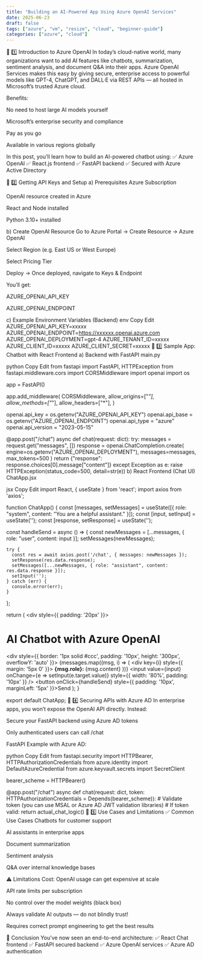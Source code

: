 ```yaml
---
title: "Building an AI-Powered App Using Azure OpenAI Services"
date: 2025-06-23
draft: false
tags: ["azure", "vm", "resize", "cloud", "beginner-guide"]
categories: ["azure", "cloud"]
---
```


🔹 1️⃣ Introduction to Azure OpenAI
In today’s cloud-native world, many organizations want to add AI features like chatbots, summarization, sentiment analysis, and document Q&A into their apps. Azure OpenAI Services makes this easy by giving secure, enterprise access to powerful models like GPT-4, ChatGPT, and DALL·E via REST APIs — all hosted in Microsoft’s trusted Azure cloud.

Benefits:

No need to host large AI models yourself

Microsoft’s enterprise security and compliance

Pay as you go

Available in various regions globally

In this post, you’ll learn how to build an AI-powered chatbot using:
✅ Azure OpenAI
✅ React.js frontend
✅ FastAPI backend
✅ Secured with Azure Active Directory

🔹 2️⃣ Getting API Keys and Setup
a) Prerequisites
Azure Subscription

OpenAI resource created in Azure

React and Node installed

Python 3.10+ installed

b) Create OpenAI Resource
Go to Azure Portal → Create Resource → Azure OpenAI

Select Region (e.g. East US or West Europe)

Select Pricing Tier

Deploy → Once deployed, navigate to Keys & Endpoint

You’ll get:

AZURE_OPENAI_API_KEY

AZURE_OPENAI_ENDPOINT

c) Example Environment Variables (Backend)
env
Copy
Edit
AZURE_OPENAI_API_KEY=xxxxx
AZURE_OPENAI_ENDPOINT=https://xxxxxx.openai.azure.com
AZURE_OPENAI_DEPLOYMENT=gpt-4
AZURE_TENANT_ID=xxxxx
AZURE_CLIENT_ID=xxxxx
AZURE_CLIENT_SECRET=xxxxx
🔹 3️⃣ Sample App: Chatbot with React Frontend
a) Backend with FastAPI
main.py

python
Copy
Edit
from fastapi import FastAPI, HTTPException
from fastapi.middleware.cors import CORSMiddleware
import openai
import os

app = FastAPI()

app.add_middleware(
    CORSMiddleware,
    allow_origins=["*"],  
    allow_methods=["*"],
    allow_headers=["*"],
)

openai.api_key = os.getenv("AZURE_OPENAI_API_KEY")
openai.api_base = os.getenv("AZURE_OPENAI_ENDPOINT")
openai.api_type = "azure"
openai.api_version = "2023-05-15"

@app.post("/chat")
async def chat(request: dict):
    try:
        messages = request.get("messages", [])
        response = openai.ChatCompletion.create(
            engine=os.getenv("AZURE_OPENAI_DEPLOYMENT"),
            messages=messages,
            max_tokens=500
        )
        return {"response": response.choices[0].message["content"]}
    except Exception as e:
        raise HTTPException(status_code=500, detail=str(e))
b) React Frontend (Chat UI)
ChatApp.jsx

jsx
Copy
Edit
import React, { useState } from 'react';
import axios from 'axios';

function ChatApp() {
  const [messages, setMessages] = useState([{ role: "system", content: "You are a helpful assistant." }]);
  const [input, setInput] = useState('');
  const [response, setResponse] = useState('');

  const handleSend = async () => {
    const newMessages = [...messages, { role: "user", content: input }];
    setMessages(newMessages);

    try {
      const res = await axios.post('/chat', { messages: newMessages });
      setResponse(res.data.response);
      setMessages([...newMessages, { role: "assistant", content: res.data.response }]);
      setInput('');
    } catch (err) {
      console.error(err);
    }
  };

  return (
    <div style={{ padding: '20px' }}>
      <h1>AI Chatbot with Azure OpenAI</h1>
      <div style={{ border: '1px solid #ccc', padding: '10px', height: '300px', overflowY: 'auto' }}>
        {messages.map((msg, i) => (
          <div key={i} style={{ margin: '5px 0' }}>
            <b>{msg.role}: </b> {msg.content}
          </div>
        ))}
      </div>
      <input value={input} onChange={e => setInput(e.target.value)} style={{ width: '80%', padding: '10px' }} />
      <button onClick={handleSend} style={{ padding: '10px', marginLeft: '5px' }}>Send</button>
    </div>
  );
}

export default ChatApp;
🔹 4️⃣ Securing APIs with Azure AD
In enterprise apps, you won’t expose the OpenAI API directly. Instead:

Secure your FastAPI backend using Azure AD tokens

Only authenticated users can call /chat

FastAPI Example with Azure AD:

python
Copy
Edit
from fastapi.security import HTTPBearer, HTTPAuthorizationCredentials
from azure.identity import DefaultAzureCredential
from azure.keyvault.secrets import SecretClient

bearer_scheme = HTTPBearer()

@app.post("/chat")
async def chat(request: dict, token: HTTPAuthorizationCredentials = Depends(bearer_scheme)):
    # Validate token (you can use MSAL or Azure AD JWT validation libraries)
    # If token valid:
    return actual_chat_logic()
🔹 5️⃣ Use Cases and Limitations
✅ Common Use Cases
Chatbots for customer support

AI assistants in enterprise apps

Document summarization

Sentiment analysis

Q&A over internal knowledge bases

⚠️ Limitations
Cost: OpenAI usage can get expensive at scale

API rate limits per subscription

No control over the model weights (black box)

Always validate AI outputs — do not blindly trust!

Requires correct prompt engineering to get the best results

🔹 Conclusion
You’ve now seen an end-to-end architecture:
✅ React Chat frontend
✅ FastAPI secured backend
✅ Azure OpenAI services
✅ Azure AD authentication

